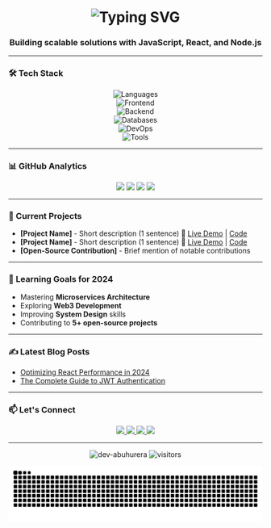 <h1 align="center">
  <img src="https://readme-typing-svg.demolab.com?font=Fira+Code&weight=600&size=28&duration=4000&pause=1000&color=5BCDEC&center=true&vCenter=true&width=500&lines=Hi+%F0%9F%91%8B%2C+I'm+Muhammad+Abuhurera;Full-Stack+Developer;Problem+Solver;Open-Source+Enthusiast" alt="Typing SVG" />
</h1>

<h3 align="center">Building scalable solutions with JavaScript, React, and Node.js</h3>

---

### 🛠️ Tech Stack

<div align="center">
  <!-- Languages -->
  <img src="https://skillicons.dev/icons?i=js,ts,python,java" alt="Languages" />
  <br/>
  <!-- Frontend -->
  <img src="https://skillicons.dev/icons?i=react,next,vue,html,css,tailwind,redux" alt="Frontend" />
  <br/>
  <!-- Backend -->
  <img src="https://skillicons.dev/icons?i=nodejs,express,nestjs,fastapi,flask" alt="Backend" />
  <br/>
  <!-- Databases -->
  <img src="https://skillicons.dev/icons?i=mongodb,mysql,postgres,redis" alt="Databases" />
  <br/>
  <!-- DevOps -->
  <img src="https://skillicons.dev/icons?i=docker,kubernetes,aws,gcp,linux,nginx" alt="DevOps" />
  <br/>
  <!-- Tools -->
  <img src="https://skillicons.dev/icons?i=git,github,figma,vscode,postman" alt="Tools" />
</div>

---

### 📊 GitHub Analytics

<div align="center">
  <img width="49%" src="https://github-readme-stats.vercel.app/api?username=dev-abuhurera&show_icons=true&theme=vue-dark&hide_border=true&include_all_commits=true&count_private=true" />
  <img width="49%" src="https://github-readme-streak-stats.herokuapp.com/?user=dev-abuhurera&theme=vue-dark&hide_border=true" />
  <img width="49%" src="https://github-readme-stats.vercel.app/api/top-langs/?username=dev-abuhurera&layout=compact&theme=vue-dark&hide_border=true" />
  <img width="49%" src="https://github-profile-trophy.vercel.app/?username=dev-abuhurera&theme=nord&column=7" />
</div>

---

### 🚀 Current Projects

- **[Project Name]** - Short description (1 sentence) 🔗 [Live Demo]() | [Code]()
- **[Project Name]** - Short description (1 sentence) 🔗 [Live Demo]() | [Code]()
- **[Open-Source Contribution]** - Brief mention of notable contributions

---

### 🌱 Learning Goals for 2024

- Mastering **Microservices Architecture**
- Exploring **Web3 Development**
- Improving **System Design** skills
- Contributing to **5+ open-source projects**

---

### ✍️ Latest Blog Posts

<!-- BLOG-POST-LIST:START -->
- [Optimizing React Performance in 2024](https://yourblog.com/link)
- [The Complete Guide to JWT Authentication](https://yourblog.com/link)
<!-- BLOG-POST-LIST:END -->

---

### 📫 Let's Connect

<div align="center">
  <a href="https://linkedin.com/in/yourprofile" target="_blank">
    <img src="https://img.shields.io/badge/LinkedIn-0077B5?style=for-the-badge&logo=linkedin&logoColor=white" />
  </a>
  <a href="mailto:abuhurerarchani@gmail.com">
    <img src="https://img.shields.io/badge/Gmail-D14836?style=for-the-badge&logo=gmail&logoColor=white" />
  </a>
  <a href="https://twitter.com/yourhandle" target="_blank">
    <img src="https://img.shields.io/badge/Twitter-1DA1F2?style=for-the-badge&logo=twitter&logoColor=white" />
  </a>
  <a href="https://your-portfolio.com" target="_blank">
    <img src="https://img.shields.io/badge/Portfolio-000000?style=for-the-badge&logo=About.me&logoColor=white" />
  </a>
</div>

---

<p align="center">
  <img src="https://komarev.com/ghpvc/?username=dev-abuhurera&label=Profile%20views&color=0e75b6&style=flat" alt="dev-abuhurera" />
  <img src="https://visitor-badge.laobi.icu/badge?page_id=dev-abuhurera.dev-abuhurera" alt="visitors" />
</p>

<div align="center">
  <img src="https://raw.githubusercontent.com/dev-abuhurera/dev-abuhurera/output/snake.svg" alt="Snake animation" />
</div>
